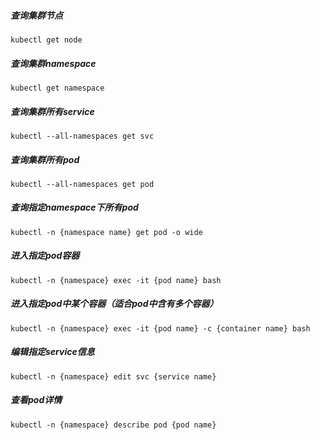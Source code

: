 ##### 查询集群节点
`kubectl get node`
##### 查询集群namespace
`kubectl get namespace`
##### 查询集群所有service
`kubectl --all-namespaces get svc`
##### 查询集群所有pod
`kubectl --all-namespaces get pod`
##### 查询指定namespace下所有pod
`kubectl -n {namespace name} get pod -o wide`
##### 进入指定pod容器
`kubectl -n {namespace} exec -it {pod name} bash`
##### 进入指定pod中某个容器（适合pod中含有多个容器）
`kubectl -n {namespace} exec -it {pod name} -c {container name} bash`
##### 编辑指定service信息
`kubectl -n {namespace} edit svc {service name}`
##### 查看pod详情
`kubectl -n {namespace} describe pod {pod name}`
